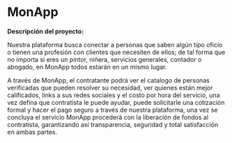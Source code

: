 # MonApp


**Descripción del proyecto:** 

Nuestra plataforma busca conectar a personas que saben algún tipo oficio o tienen una profesión con clientes que necesiten de ellos; de tal forma que no importa si eres un pintor, niñera, servicios generales, contador o abogado, en MonApp todos estarán en un mismo lugar. 

A través de MonApp, el contratante podrá ver el catalogo de personas verificadas que pueden resolver su necesidad, ver quienes están mejor calificados, links a sus redes sociales y el costo por hora del servicio, una vez defina que contratista le puede ayudar, puede solicitarle una cotización formal y hacer el pago seguro a través de nuestra plataforma, una vez se concluya el servicio MonApp procederá con la liberación de fondos al contratista, garantizando así transparencia, seguridad y total satisfacción en ambas partes.